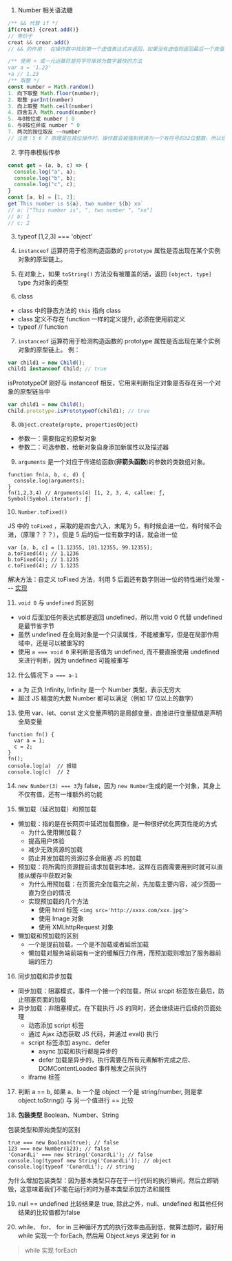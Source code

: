 1. Number 相关语法糖

```JavaScript
/** && 代替 if */
if(creat) {creat.add()}
// 等价于
creat && crear.add()
// && 的作用： 在操作数中找到第一个虚值表达式并返回，如果没有虚值则返回最后一个真值表达式

/** 使用 + 或一元运算符是将字符串转为数字最快的方法
var a = '1.23'
+a // 1.23
/** 取整 */
const number = Math.random()
1. 向下取整 Math.floor(number);
2. 取整 parInt(number)
3. 向上取整 Math.ceil(number)
4. 四舍五入 Math.round(number)
5. 与0按位或 number | 0
6. 与0按位异或 number ^ 0
7. 两次的按位取反 ~~number
// 注意：5 6 7 原理是在按位操作时，操作数会被强制转换为一个有符号的32位整数，所以自然剔除了小数部分。但同时意味着这种方法也存在局限性：按位操作时，可操作的数为±2^31-1之间。

```

2. 字符串模板传参

```JavaScript
const get = (a, b, c) => {
  console.log("a", a);
  console.log("b", b);
  console.log("c", c);
}
const [a, b] = [1, 2];
get`This number is ${a}, two number ${b} xo`
// a: ["This number is", ", two number ", "xo"]
// b: 1
// c: 2
```

3. typeof [1,2,3] === 'object'

4. `instanceof` 运算符用于检测构造函数的 `prototype` 属性是否出现在某个实例对象的原型链上。

5. 在对象上，如果 `toString()` 方法没有被覆盖的话，返回 `[object, type]` type 为对象的类型

6. class

- class 中的静态方法的 `this` 指向 class
- class 定义不存在 function 一样的定义提升, 必须在使用前定义
- typeof <class> // function

7. `instanceof` 运算符用于检测构造函数的 prototype 属性是否出现在某个实例对象的原型链上。
   例：

```js
var child1 = new Child();
child1 instanceof Child; // true
```

isPrototypeOf 刚好与 instanceof 相反，它用来判断指定对象是否存在另一个对象的原型链当中

```js
var child1 = new Child();
Child.prototype.isPrototypeOf(child1); // true
```

8. `Object.create(propto, propertiesObject)`

- 参数一：需要指定的原型对象
- 参数二：可选参数，给新对象自身添加新属性以及描述器

9. `arguments` 是一个对应于传递给函数(**非箭头函数**)的参数的类数组对象。

```JS
function fn(a, b, c, d) {
  console.log(arguments);
}
fn(1,2,3,4) // Arguments(4) [1, 2, 3, 4, callee: ƒ, Symbol(Symbol.iterator): ƒ]
```

10. `Number.toFixed()`

JS 中的 `toFixed` ，采取的是四舍六入，末尾为 5，有时候会进一位，有时候不会进，（原理？？？），但是 5 后的后一位有数字的话，就会进一位

```JS
var [a, b, c] = [1.12355, 101.12355, 99.12355];
a.toFixed(4); // 1.1236
b.toFixed(4); // 1.1235
c.toFixed(4); // 1.1235
```

解决方法：自定义 toFixed 方法，利用 5 后面还有数字则进一位的特性进行处理 --- [实现](./code/myFixed.ts)

11. `void 0` 与 `undefined` 的区别

- void 后面加任何表达式都是返回 undefined，所以用 void 0 代替 undefined 是最节省字节
- 虽然 undefined 在全局对象是一个只读属性，不能被重写，但是在局部作用域中，还是可以被重写的
- 使用 `a === void 0` 来判断是否值为 undefined, 而不要直接使用 undefined 来进行判断，因为 undefined 可能被重写

12. 什么情况下 `a === a-1`

- a 为 正负 Infinity, Infinity 是一个 Number 类型，表示无穷大
- 超过 JS 精度的大数 Number 都可以满足（例如 17 位以上的数字）

13. 使用 var、let、const 定义变量声明的是局部变量，直接进行变量赋值是声明全局变量

```JS
function fn() {
  var a = 1;
  c = 2;
}
fn();
console.log(a)  // 报错
console.log(c)  // 2
```

14. `new Number(3) === 3`为 false，因为 `new Number`生成的是一个对象，其身上不仅有值，还有一堆额外的功能

15. 懒加载（延迟加载）和预加载

- 懒加载：指的是在长网页中延迟加载图像，是一种很好优化网页性能的方式
  - 为什么使用懒加载？
  - 提高用户体验
  - 减少无效资源的加载
  - 防止并发加载的资源过多会阻塞 JS 的加载
- 预加载：将所需的资源提前请求加载到本地，这样在后面需要用到时就可以直接从缓存中获取对象
  - 为什么用预加载：在页面完全加载完之前，先加载主要内容，减少页面一直为空白的情况
  - 实现预加载的几个方法
    - 使用 html 标签 `<img src='http://xxxx.com/xxx.jpg'>`
    - 使用 Image 对象
    - 使用 XMLhttpRequest 对象
- 懒加载和预加载的区别
  - 一个是提前加载，一个是不加载或者延后加载
  - 懒加载对服务端前端有一定的缓解压力作用，而预加载则增加了服务器前端的压力

16. 同步加载和异步加载

- 同步加载：阻塞模式，事件一个接一个的加载，所以 srcpit 标签放在最后，防止阻塞页面的加载
- 异步加载：非阻塞模式，在下载执行 JS 的同时，还会继续进行后续的页面处理
  - 动态添加 script 标签
  - 通过 Ajax 动态获取 JS 代码，并通过 eval() 执行
  - script 标签添加 async、defer
    - async 加载和执行都是异步的
    - defer 加载是异步的，执行需要在所有元素解析完成之后、DOMContentLoaded 事件触发之前执行
  - iframe 标签

17. 判断 a == b, 如果 a、b 一个是 object 一个是 string/number, 则是拿 object.toString() 与 另一个值进行 == 比较

18. **包装类型** Boolean、Number、String

包装类型和原始类型的区别
```JS
true === new Boolean(true); // false
123 === new Number(123); // false
'ConardLi' === new String('ConardLi'); // false
console.log(typeof new String('ConardLi')); // object
console.log(typeof 'ConardLi'); // string
```
为什么增加包装类型：因为基本类型只存在于一行代码的执行瞬间，然后立即销毁，这意味着我们不能在运行的时为基本类型添加方法和属性

19. null == undefined 比较结果是 true, 除此之外，null、undefined 和其他任何结果的比较值都为false

20. while、 for、 for in 三种循环方式的执行效率由高到低，做算法题时，最好用 while 实现一个 forEach, 然后用 Object.keys 来达到 for in
> while 实现 forEach